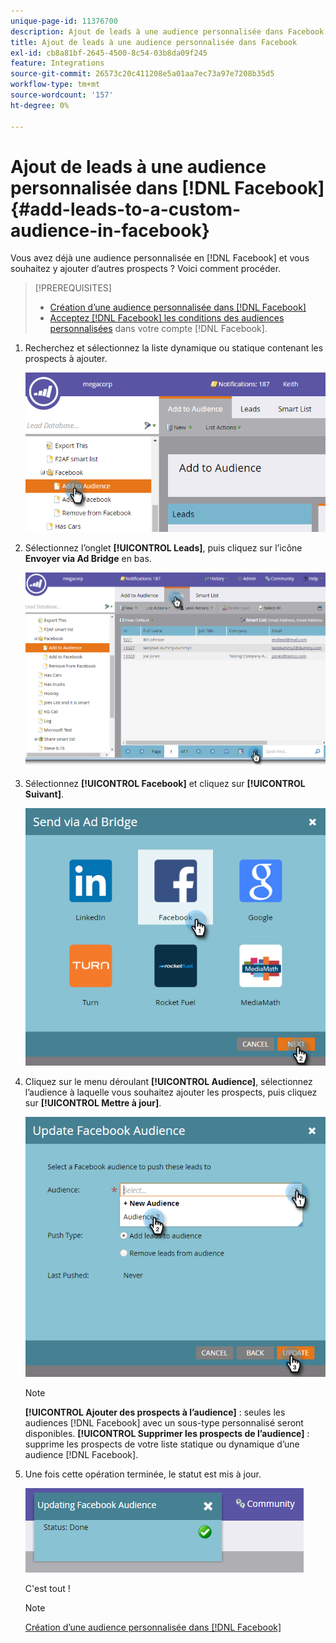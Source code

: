 ```yaml
---
unique-page-id: 11376700
description: Ajout de leads à une audience personnalisée dans Facebook - Documents Marketo - Documentation du produit
title: Ajout de leads à une audience personnalisée dans Facebook
exl-id: cb8a81bf-2645-4500-8c54-03b8da09f245
feature: Integrations
source-git-commit: 26573c20c411208e5a01aa7ec73a97e7208b35d5
workflow-type: tm+mt
source-wordcount: '157'
ht-degree: 0%

---
```


# Ajout de leads à une audience personnalisée dans [!DNL Facebook] {#add-leads-to-a-custom-audience-in-facebook}

Vous avez déjà une audience personnalisée en [!DNL Facebook] et vous souhaitez y ajouter d’autres prospects ? Voici comment procéder.

>[!PREREQUISITES]
>
>* [Création d’une audience personnalisée dans  [!DNL Facebook]](/help/marketo/product-docs/demand-generation/facebook/create-a-custom-audience-in-facebook.md)
>* [Acceptez [!DNL Facebook] les conditions des audiences personnalisées](https://www.facebook.com/ads/manage/customaudiences/tos.php) dans votre compte [!DNL Facebook].
>

1. Recherchez et sélectionnez la liste dynamique ou statique contenant les prospects à ajouter.

   ![](assets/one.png)

1. Sélectionnez l’onglet **[!UICONTROL Leads]**, puis cliquez sur l’icône **Envoyer via Ad Bridge** en bas.

   ![](assets/two-1.png)

1. Sélectionnez **[!UICONTROL Facebook]** et cliquez sur **[!UICONTROL Suivant]**.

   ![](assets/three.png)

1. Cliquez sur le menu déroulant **[!UICONTROL Audience]**, sélectionnez l’audience à laquelle vous souhaitez ajouter les prospects, puis cliquez sur **[!UICONTROL Mettre à jour]**.

   ![](assets/4.png)

   >[!NOTE]
   >
   >**[!UICONTROL Ajouter des prospects à l’audience]** : seules les audiences [!DNL Facebook] avec un sous-type personnalisé seront disponibles.
   >**[!UICONTROL Supprimer les prospects de l’audience]** : supprime les prospects de votre liste statique ou dynamique d’une audience [!DNL Facebook].

1. Une fois cette opération terminée, le statut est mis à jour.

   ![](assets/five-1.png)

   C&#39;est tout !

   >[!NOTE]
   >
   >[Création d’une audience personnalisée dans  [!DNL Facebook]](/help/marketo/product-docs/demand-generation/facebook/create-a-custom-audience-in-facebook.md)
